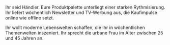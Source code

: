 Ihr seid Händler. Eure Produktpalette unterliegt einer starken Rythmisierung. Ihr liefert wöchentlich Newsletter und TV-Werbung aus, die Kaufimpulse online wie offline setzt.

Ihr wollt moderne Lebenswelten schaffen, die Ihr in wöchentlichen Themenwelten inszeniert. Ihr sprecht die urbane Frau im Alter zwischen 25 und 45 Jahren an.
